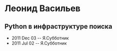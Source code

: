 # Леонид Васильев

## Python в инфраструктуре поиска
- 2011 Dec 03 -- Я.Субботник    
- 2011 Jul 02 -- Я.Субботник    

